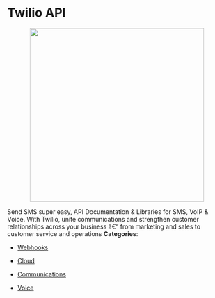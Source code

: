 # Twilio API

<p align="center">
    <img width="400" src="https://raw.githubusercontent.com/awesome-apis/awesome-apis/apis/twilio-api/logo_256x256.png" />
</p>


Send SMS super easy, API Documentation & Libraries for SMS, VoIP & Voice. With Twilio, unite communications and strengthen customer relationships across your business â€“ from marketing and sales to customer service and operations
**Categories**:

- [Webhooks](https://github/awesome-apis/awesome-apis#webhooks)

- [Cloud](https://github/awesome-apis/awesome-apis#cloud)

- [Communications](https://github/awesome-apis/awesome-apis#communications)

- [Voice](https://github/awesome-apis/awesome-apis#voice)




